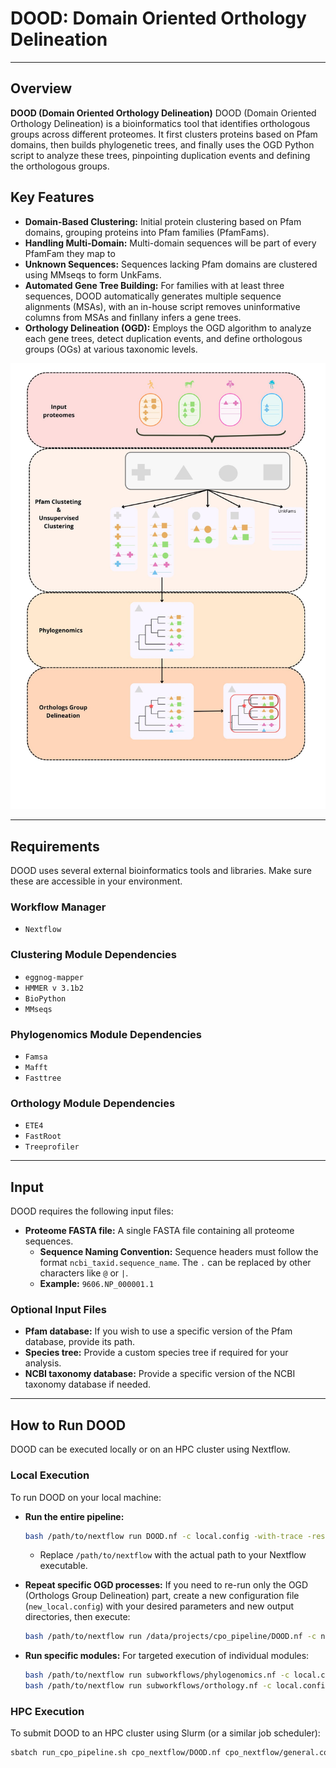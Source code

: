 
# DOOD: Domain Oriented Orthology Delineation

---

## Overview

**DOOD (Domain Oriented Orthology Delineation)** 
DOOD (Domain Oriented Orthology Delineation) is a bioinformatics tool that identifies orthologous groups across different proteomes. It first clusters proteins based on Pfam domains, then builds phylogenetic trees, and finally uses the OGD Python script to analyze these trees, pinpointing duplication events and defining the orthologous groups.
## Key Features

* **Domain-Based Clustering:** Initial protein clustering based on Pfam domains, grouping proteins into Pfam families (PfamFams).
* **Handling Multi-Domain:** Multi-domain sequences will be part of every PfamFam they map to
* **Unknown Sequences:** Sequences lacking Pfam domains are clustered using MMseqs to form UnkFams.
* **Automated Gene Tree Building:** For families with at least three sequences, DOOD automatically generates multiple sequence alignments (MSAs), with an in-house script removes uninformative columns from MSAs and finllany infers a gene trees.
* **Orthology Delineation (OGD):** Employs the OGD algorithm to analyze each gene trees, detect duplication events, and define orthologous groups (OGs) at various taxonomic levels.



![Alt text for the image](images/graphical_summary.jpg "Summary")

---

## Requirements

DOOD uses several external bioinformatics tools and libraries. Make sure these are accessible in your environment.

### Workflow Manager

* `Nextflow`

### Clustering Module Dependencies

* `eggnog-mapper`
* `HMMER v 3.1b2`
* `BioPython`
* `MMseqs`

### Phylogenomics Module Dependencies

* `Famsa`
* `Mafft`
* `Fasttree`

### Orthology Module Dependencies

* `ETE4`
* `FastRoot` 
* `Treeprofiler`

---

## Input

DOOD requires the following input files:

* **Proteome FASTA file:** A single FASTA file containing all proteome sequences.
    * **Sequence Naming Convention:** Sequence headers must follow the format `ncbi_taxid.sequence_name`. The `.` can be replaced by other characters like `@` or `|`.
    * **Example:** `9606.NP_000001.1`

### Optional Input Files

* **Pfam database:** If you wish to use a specific version of the Pfam database, provide its path.
* **Species tree:** Provide a custom species tree if required for your analysis.
* **NCBI taxonomy database:** Provide a specific version of the NCBI taxonomy database if needed.

---

## How to Run DOOD

DOOD can be executed locally or on an HPC cluster using Nextflow.

### Local Execution

To run DOOD on your local machine:

* **Run the entire pipeline:**
    ```bash
    bash /path/to/nextflow run DOOD.nf -c local.config -with-trace -resume
    ```
    * Replace `/path/to/nextflow` with the actual path to your Nextflow executable.

* **Repeat specific OGD processes:**
    If you need to re-run only the OGD (Orthologs Group Delineation) part, create a new configuration file (`new_local.config`) with your desired parameters and new output directories, then execute:
    ```bash
    bash /path/to/nextflow run /data/projects/cpo_pipeline/DOOD.nf -c new_local.config -with-trace -resume until ogd_pfam,ogd_mmseqs
    ```

* **Run specific modules:**
    For targeted execution of individual modules:
    ```bash
    bash /path/to/nextflow run subworkflows/phylogenomics.nf -c local.config -resume -entry MODULE_PHYLOGENOMICS
    bash /path/to/nextflow run subworkflows/orthology.nf -c local.config -resume -entry MODULE_ORTHOLOGY
    ```

### HPC Execution

To submit DOOD to an HPC cluster using Slurm (or a similar job scheduler):

```bash
sbatch run_cpo_pipeline.sh cpo_nextflow/DOOD.nf cpo_nextflow/general.config